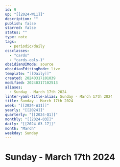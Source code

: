 ```yaml
---
id: 9
up: "[[2024-W11]]"
description: ""
publish: false
starred: false
status: ""
type: note
tags:
  - periodic/daily
cssclasses:
  - "cards"
  - "cards-cols-1"
obsidianUIMode: source
obsidianEditingMode: live
template: "[[Daily]]"
created: 20240317101039
modified: 20240317102513
aliases:
  - Sunday - March 17th 2024
linter-yaml-title-alias: Sunday - March 17th 2024
title: Sunday - March 17th 2024
week: "[[2024-W11]]"
yearly: "[[2024]]"
quarterly: "[[2024-Q1]]"
monthly: "[[2024-03]]"
daily: "[[2024-03-17]]"
month: "March"
weekday: Sunday
---
```


# Sunday - March 17th 2024
